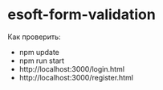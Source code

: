 # esoft-form-validation

Как проверить:
- npm update
- npm run start
- http://localhost:3000/login.html
- http://localhost:3000/register.html
